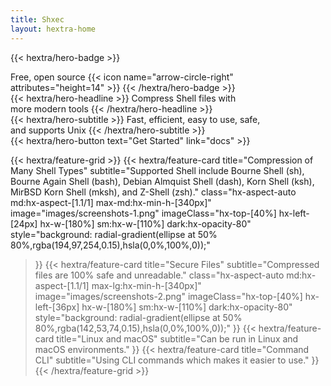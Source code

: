 ```yaml
---
title: Shxec
layout: hextra-home
---
```


{{< hextra/hero-badge >}}
  <div class="hx-w-2 hx-h-2 hx-rounded-full hx-bg-primary-400"></div>
  <span>Free, open source</span>
  {{< icon name="arrow-circle-right" attributes="height=14" >}}
{{< /hextra/hero-badge >}}

<div class="hx-mt-6 hx-mb-6">
{{< hextra/hero-headline >}}
  Compress Shell files with&nbsp;<br class="sm:hx-block hx-hidden" />more modern tools
{{< /hextra/hero-headline >}}
</div>

<div class="hx-mb-12">
{{< hextra/hero-subtitle >}}
  Fast, efficient, easy to use, safe,&nbsp;<br class="sm:hx-block hx-hidden" />and supports Unix
{{< /hextra/hero-subtitle >}}
</div>

<div class="hx-mb-6">
{{< hextra/hero-button text="Get Started" link="docs" >}}
</div>

<div class="hx-mt-6"></div>

{{< hextra/feature-grid >}}
  {{< hextra/feature-card
    title="Compression of Many Shell Types"
    subtitle="Supported Shell include Bourne Shell (sh), Bourne Again Shell (bash), Debian Almquist Shell (dash), Korn Shell (ksh), MirBSD Korn Shell (mksh), and Z-Shell (zsh)."
    class="hx-aspect-auto md:hx-aspect-[1.1/1] max-md:hx-min-h-[340px]"
    image="images/screenshots-1.png"
    imageClass="hx-top-[40%] hx-left-[24px] hx-w-[180%] sm:hx-w-[110%] dark:hx-opacity-80"
    style="background: radial-gradient(ellipse at 50% 80%,rgba(194,97,254,0.15),hsla(0,0%,100%,0));"
  >}}
  {{< hextra/feature-card
    title="Secure Files"
    subtitle="Compressed files are 100% safe and unreadable."
    class="hx-aspect-auto md:hx-aspect-[1.1/1] max-lg:hx-min-h-[340px]"
    image="images/screenshots-2.png"
    imageClass="hx-top-[40%] hx-left-[36px] hx-w-[180%] sm:hx-w-[110%] dark:hx-opacity-80"
    style="background: radial-gradient(ellipse at 50% 80%,rgba(142,53,74,0.15),hsla(0,0%,100%,0));"
  >}}
  {{< hextra/feature-card
    title="Linux and macOS"
    subtitle="Can be run in Linux and macOS environments."
  >}}
    {{< hextra/feature-card
    title="Command CLI"
    subtitle="Using CLI commands which makes it easier to use."
  >}}
{{< /hextra/feature-grid >}}

</div>
